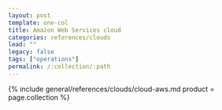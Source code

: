 ```yaml
---
layout: post
template: one-col
title: Amazon Web Services cloud
categories: references/clouds
lead: ""
legacy: false
tags: ["operations"]
permalink: /:collection/:path
---
```



{% include general/references/clouds/cloud-aws.md  product = page.collection %}
